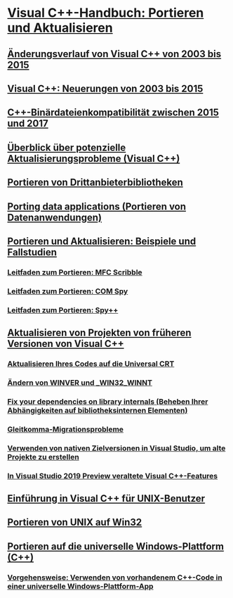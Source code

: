 # [Visual C++-Handbuch: Portieren und Aktualisieren](visual-cpp-porting-and-upgrading-guide.md)
## [Änderungsverlauf von Visual C++ von 2003 bis 2015](visual-cpp-change-history-2003-2015.md)
## [Visual C++: Neuerungen von 2003 bis 2015](visual-cpp-what-s-new-2003-through-2015.md)
## [C++-Binärdateienkompatibilität zwischen 2015 und 2017](binary-compat-2015-2017.md)
## [Überblick über potenzielle Aktualisierungsprobleme (Visual C++)](overview-of-potential-upgrade-issues-visual-cpp.md)
## [Portieren von Drittanbieterbibliotheken](porting-third-party-libraries.md)
## [Porting data applications (Portieren von Datenanwendungen)](porting-data-applications.md)
## [Portieren und Aktualisieren: Beispiele und Fallstudien](porting-and-upgrading-examples-and-case-studies.md)
### [Leitfaden zum Portieren: MFC Scribble](porting-guide-mfc-scribble.md)
### [Leitfaden zum Portieren: COM Spy](porting-guide-com-spy.md)
### [Leitfaden zum Portieren: Spy++](porting-guide-spy-increment.md)
## [Aktualisieren von Projekten von früheren Versionen von Visual C++](upgrading-projects-from-earlier-versions-of-visual-cpp.md)
### [Aktualisieren Ihres Codes auf die Universal CRT](upgrade-your-code-to-the-universal-crt.md)
### [Ändern von WINVER und _WIN32_WINNT](modifying-winver-and-win32-winnt.md)
### [Fix your dependencies on library internals (Beheben Ihrer Abhängigkeiten auf bibliotheksinternen Elementen)](fix-your-dependencies-on-library-internals.md)
### [Gleitkomma-Migrationsprobleme](floating-point-migration-issues.md)
### [Verwenden von nativen Zielversionen in Visual Studio, um alte Projekte zu erstellen](use-native-multi-targeting.md)
### [In Visual Studio 2019 Preview veraltete Visual C++-Features](features-deprecated-in-visual-studio.md)
## [Einführung in Visual C++ für UNIX-Benutzer](introduction-to-visual-cpp-for-unix-users.md)
## [Portieren von UNIX auf Win32](porting-from-unix-to-win32.md)
## [Portieren auf die universelle Windows-Plattform (C++)](porting-to-the-universal-windows-platform-cpp.md)
### [Vorgehensweise: Verwenden von vorhandenem C++-Code in einer universelle Windows-Plattform-App](how-to-use-existing-cpp-code-in-a-universal-windows-platform-app.md)
